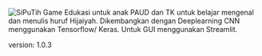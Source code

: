 ![SiPuTih](images/hijaiyah-1.0.3.png)
Game Edukasi untuk anak PAUD dan TK untuk belajar mengenal dan menulis huruf Hijaiyah.
Dikembangkan dengan Deeplearning CNN menggunakan Tensorflow/ Keras.
Untuk GUI menggunakan Streamlit.

version:
1.0.3